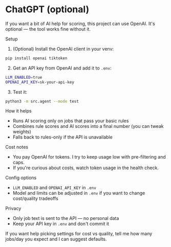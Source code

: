 # ChatGPT (optional)

If you want a bit of AI help for scoring, this project can use OpenAI. It's optional — the tool works fine without it.

Setup

1. (Optional) Install the OpenAI client in your venv:

```bash
pip install openai tiktoken
```

2. Get an API key from OpenAI and add it to `.env`:

```bash
LLM_ENABLED=true
OPENAI_API_KEY=sk-your-api-key
```

3. Test it:

```bash
python3 -m src.agent --mode test
```

How it helps
- Runs AI scoring only on jobs that pass your basic rules
- Combines rule scores and AI scores into a final number (you can tweak weights)
- Falls back to rules-only if the API is unavailable

Cost notes
- You pay OpenAI for tokens. I try to keep usage low with pre-filtering and caps.
- If you're curious about costs, watch token usage in the health check.

Config options
- `LLM_ENABLED` and `OPENAI_API_KEY` in `.env`
- Model and limits can be adjusted in `.env` if you want to change cost/quality tradeoffs

Privacy
- Only job text is sent to the API — no personal data
- Keep your API key in `.env` and don't commit it

If you want help picking settings for cost vs quality, tell me how many jobs/day you expect and I can suggest defaults.